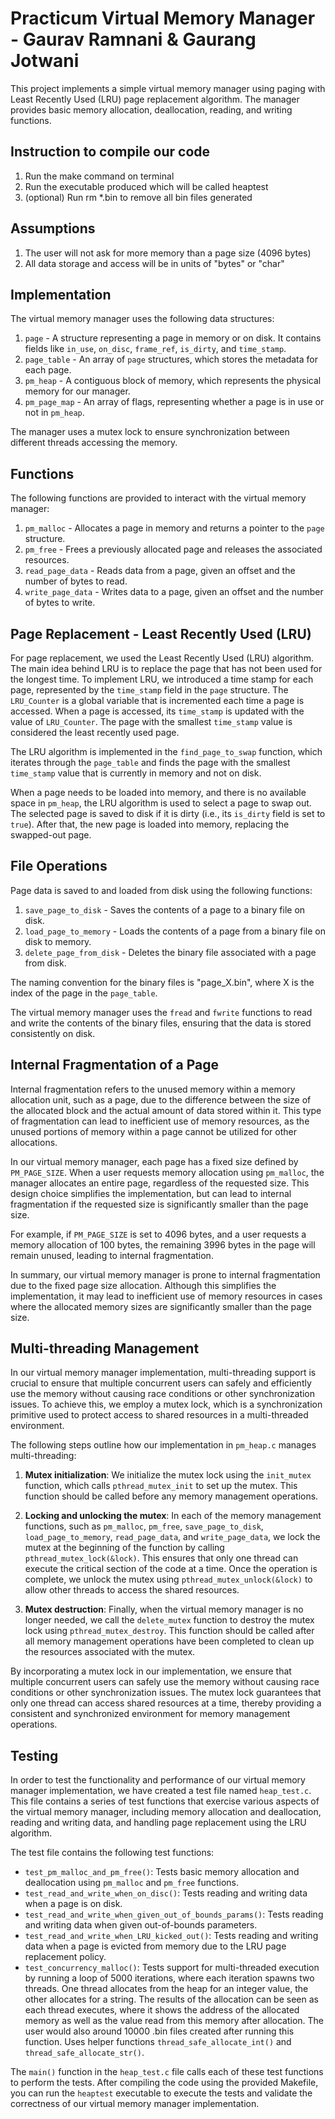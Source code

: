 # Practicum Virtual Memory Manager - Gaurav Ramnani & Gaurang Jotwani

This project implements a simple virtual memory manager using paging with Least Recently Used (LRU) page replacement algorithm. The manager provides basic memory allocation, deallocation, reading, and writing functions.


## Instruction to compile our code
1.  Run the make command on terminal
2.  Run the executable produced which will be called heaptest
3.  (optional) Run rm *.bin to remove all bin files generated

## Assumptions
1.  The user will not ask for more memory than a page size (4096 bytes)
2.  All data storage and access will be in units of "bytes" or "char"

## Implementation

The virtual memory manager uses the following data structures:

1. `page` - A structure representing a page in memory or on disk. It contains fields like `in_use`, `on_disc`, `frame_ref`, `is_dirty`, and `time_stamp`.
2. `page_table` - An array of `page` structures, which stores the metadata for each page.
3. `pm_heap` - A contiguous block of memory, which represents the physical memory for our manager.
4. `pm_page_map` - An array of flags, representing whether a page is in use or not in `pm_heap`.

The manager uses a mutex lock to ensure synchronization between different threads accessing the memory.

## Functions

The following functions are provided to interact with the virtual memory manager:

1. `pm_malloc` - Allocates a page in memory and returns a pointer to the `page` structure.
2. `pm_free` - Frees a previously allocated page and releases the associated resources.
3. `read_page_data` - Reads data from a page, given an offset and the number of bytes to read.
4. `write_page_data` - Writes data to a page, given an offset and the number of bytes to write.

## Page Replacement - Least Recently Used (LRU)

For page replacement, we used the Least Recently Used (LRU) algorithm. The main idea behind LRU is to replace the page that has not been used for the longest time. To implement LRU, we introduced a time stamp for each page, represented by the `time_stamp` field in the `page` structure. The `LRU_Counter` is a global variable that is incremented each time a page is accessed. When a page is accessed, its `time_stamp` is updated with the value of `LRU_Counter`. The page with the smallest `time_stamp` value is considered the least recently used page.

The LRU algorithm is implemented in the `find_page_to_swap` function, which iterates through the `page_table` and finds the page with the smallest `time_stamp` value that is currently in memory and not on disk.

When a page needs to be loaded into memory, and there is no available space in `pm_heap`, the LRU algorithm is used to select a page to swap out. The selected page is saved to disk if it is dirty (i.e., its `is_dirty` field is set to `true`). After that, the new page is loaded into memory, replacing the swapped-out page.

## File Operations

Page data is saved to and loaded from disk using the following functions:

1. `save_page_to_disk` - Saves the contents of a page to a binary file on disk.
2. `load_page_to_memory` - Loads the contents of a page from a binary file on disk to memory.
3. `delete_page_from_disk` - Deletes the binary file associated with a page from disk.

The naming convention for the binary files is "page_X.bin", where X is the index of the page in the `page_table`.

The virtual memory manager uses the `fread` and `fwrite` functions to read and write the contents of the binary files, ensuring that the data is stored consistently on disk.

## Internal Fragmentation of a Page

Internal fragmentation refers to the unused memory within a memory allocation unit, such as a page, due to the difference between the size of the allocated block and the actual amount of data stored within it. This type of fragmentation can lead to inefficient use of memory resources, as the unused portions of memory within a page cannot be utilized for other allocations.

In our virtual memory manager, each page has a fixed size defined by `PM_PAGE_SIZE`. When a user requests memory allocation using `pm_malloc`, the manager allocates an entire page, regardless of the requested size. This design choice simplifies the implementation, but can lead to internal fragmentation if the requested size is significantly smaller than the page size.

For example, if `PM_PAGE_SIZE` is set to 4096 bytes, and a user requests a memory allocation of 100 bytes, the remaining 3996 bytes in the page will remain unused, leading to internal fragmentation.

In summary, our virtual memory manager is prone to internal fragmentation due to the fixed page size allocation. Although this simplifies the implementation, it may lead to inefficient use of memory resources in cases where the allocated memory sizes are significantly smaller than the page size.

## Multi-threading Management

In our virtual memory manager implementation, multi-threading support is crucial to ensure that multiple concurrent users can safely and efficiently use the memory without causing race conditions or other synchronization issues. To achieve this, we employ a mutex lock, which is a synchronization primitive used to protect access to shared resources in a multi-threaded environment.

The following steps outline how our implementation in `pm_heap.c` manages multi-threading:

1. **Mutex initialization**: We initialize the mutex lock using the `init_mutex` function, which calls `pthread_mutex_init` to set up the mutex. This function should be called before any memory management operations.

2. **Locking and unlocking the mutex**: In each of the memory management functions, such as `pm_malloc`, `pm_free`, `save_page_to_disk`, `load_page_to_memory`, `read_page_data`, and `write_page_data`, we lock the mutex at the beginning of the function by calling `pthread_mutex_lock(&lock)`. This ensures that only one thread can execute the critical section of the code at a time. Once the operation is complete, we unlock the mutex using `pthread_mutex_unlock(&lock)` to allow other threads to access the shared resources.

3. **Mutex destruction**: Finally, when the virtual memory manager is no longer needed, we call the `delete_mutex` function to destroy the mutex lock using `pthread_mutex_destroy`. This function should be called after all memory management operations have been completed to clean up the resources associated with the mutex.

By incorporating a mutex lock in our implementation, we ensure that multiple concurrent users can safely use the memory without causing race conditions or other synchronization issues. The mutex lock guarantees that only one thread can access shared resources at a time, thereby providing a consistent and synchronized environment for memory management operations.

## Testing

In order to test the functionality and performance of our virtual memory manager implementation, we have created a test file named `heap_test.c`. This file contains a series of test functions that exercise various aspects of the virtual memory manager, including memory allocation and deallocation, reading and writing data, and handling page replacement using the LRU algorithm.

The test file contains the following test functions:

- `test_pm_malloc_and_pm_free()`: Tests basic memory allocation and deallocation using `pm_malloc` and `pm_free` functions.
- `test_read_and_write_when_on_disc()`: Tests reading and writing data when a page is on disk.
- `test_read_and_write_when_given_out_of_bounds_params()`: Tests reading and writing data when given out-of-bounds parameters.
- `test_read_and_write_when_LRU_kicked_out()`: Tests reading and writing data when a page is evicted from memory due to the LRU page replacement policy.
- `test_concurrency_malloc()`: Tests support for multi-threaded execution by running a loop of 5000 iterations, where each iteration spawns two threads. One thread allocates from the heap for an integer value, the other allocates for a string. The results of the allocation can be seen as each thread executes, where it shows the address of the allocated memory as well as the value read from this memory after allocation. The user would also around 10000 .bin files created after running this function. Uses helper functions `thread_safe_allocate_int()` and `thread_safe_allocate_str()`.


The `main()` function in the `heap_test.c` file calls each of these test functions to perform the tests. After compiling the code using the provided Makefile, you can run the `heaptest` executable to execute the tests and validate the correctness of our virtual memory manager implementation.